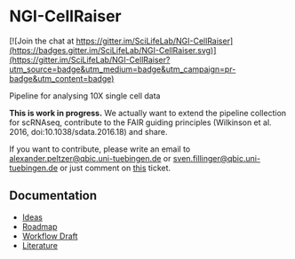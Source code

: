 # NGI-CellRaiser

[![Join the chat at https://gitter.im/SciLifeLab/NGI-CellRaiser](https://badges.gitter.im/SciLifeLab/NGI-CellRaiser.svg)](https://gitter.im/SciLifeLab/NGI-CellRaiser?utm_source=badge&utm_medium=badge&utm_campaign=pr-badge&utm_content=badge)

Pipeline for analysing 10X single cell data

**This is work in progress.** We actually want to extend the pipeline collection for scRNAseq, contribute to the FAIR guiding principles (Wilkinson et al. 2016, doi:10.1038/sdata.2016.18) and share.

If you want to contribute, please write an email to alexander.peltzer@qbic.uni-tuebingen.de or sven.fillinger@qbic.uni-tuebingen.de or just comment on [this](https://github.com/SciLifeLab/NGI-CellRaiser/issues/2) ticket. 

## Documentation

* [Ideas](docs/ideas.md)
* [Roadmap](docs/roadmap.md)
* [Workflow Draft](docs/workflow_draft.md)
* [Literature](docs/literature.md) 
